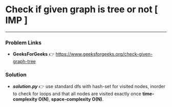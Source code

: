 # Check if given graph is tree or not  [ IMP ]

---

### Problem Links
- **__GeeksForGeeks__** :point_right: https://www.geeksforgeeks.org/check-given-graph-tree

### Solution
- **_solution.py_** :point_right: use standard dfs with hash-set for visited nodes, inorder to check for loops and that all nodes are visited exactly once **time-complexity O(N)**, **space-complexity O(N)**.
